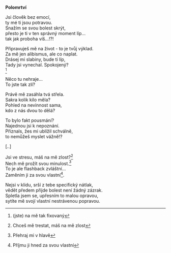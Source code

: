 __Polomrtví__

Jsi člověk bez emocí,  
ty mé ti jsou potravou.  
Snažím se svou bolest skrýt,  
přesto je ti v ten správný moment líp...  
tak jak proboha víš...!?!  

Připravuješ mě na život - to je tvůj výklad.  
Za mě jen alibismus, ale co naplat.  
Drásej mi slabiny, bude ti líp,  
Tady jsi vynechal. Spokojený?  
[^3]

Něco tu nehraje...  
To jste tak zlí?  

Právě mě zasáhla tvá střela.  
Sakra kolik kilo měla?  
Pohled na nevinnost sama,  
kdo z nás dvou to dělá?  

To bylo fakt pousmání?  
Najednou jsi k nepoznání.  
Přiznals, žes mi ublížil schválně,  
to nemůžeš myslet vážně!?  

[..]

Jsi ve stresu, máš na mě zlost?[^1]  
Nech mě prožít svou minulost.[^2]  
To je ale flashback zvláštní...  
Zaměním ji za svou vlastní[^4].  

Nejsi v klidu, srší z tebe specifický nátlak,  
vědět předem přijde bolest není žádný zázrak.  
Spletla jsem se, upřesním to malou opravou,  
sytíte mě svojí vlastní nestrávenou popravou.  

[^1]: Chceš mě trestat, máš na mě zlost
[^2]: Přehraj mi v hlavě
[^3]: (jste) na mě tak fixovaný
[^4]: Příjmu ji hned za svou vlastní

